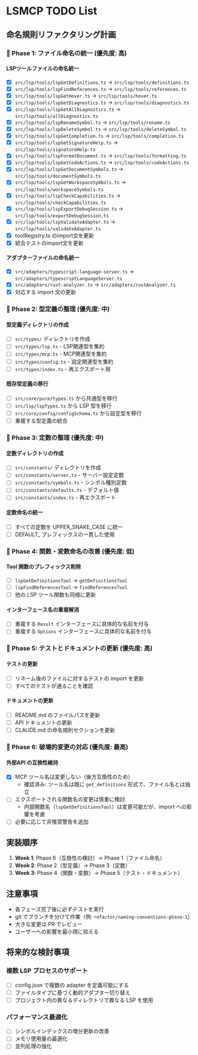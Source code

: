 # LSMCP TODO List

## 命名規則リファクタリング計画

### 🎯 Phase 1: ファイル命名の統一 (優先度: 高)

#### LSPツールファイルの命名統一
- [x] `src/lsp/tools/lspGetDefinitions.ts` → `src/lsp/tools/definitions.ts`
- [x] `src/lsp/tools/lspFindReferences.ts` → `src/lsp/tools/references.ts`
- [x] `src/lsp/tools/lspGetHover.ts` → `src/lsp/tools/hover.ts`
- [x] `src/lsp/tools/lspGetDiagnostics.ts` → `src/lsp/tools/diagnostics.ts`
- [x] `src/lsp/tools/lspGetAllDiagnostics.ts` → `src/lsp/tools/allDiagnostics.ts`
- [x] `src/lsp/tools/lspRenameSymbol.ts` → `src/lsp/tools/rename.ts`
- [x] `src/lsp/tools/lspDeleteSymbol.ts` → `src/lsp/tools/deleteSymbol.ts`
- [x] `src/lsp/tools/lspGetCompletion.ts` → `src/lsp/tools/completion.ts`
- [x] `src/lsp/tools/lspGetSignatureHelp.ts` → `src/lsp/tools/signatureHelp.ts`
- [x] `src/lsp/tools/lspFormatDocument.ts` → `src/lsp/tools/formatting.ts`
- [x] `src/lsp/tools/lspGetCodeActions.ts` → `src/lsp/tools/codeActions.ts`
- [x] `src/lsp/tools/lspGetDocumentSymbols.ts` → `src/lsp/tools/documentSymbols.ts`
- [x] `src/lsp/tools/lspGetWorkspaceSymbols.ts` → `src/lsp/tools/workspaceSymbols.ts`
- [x] `src/lsp/tools/lspCheckCapabilities.ts` → `src/lsp/tools/checkCapabilities.ts`
- [x] `src/lsp/tools/lspExportDebugSession.ts` → `src/lsp/tools/exportDebugSession.ts`
- [x] `src/lsp/tools/lspValidateAdapter.ts` → `src/lsp/tools/validateAdapter.ts`
- [x] toolRegistry.ts のimport文を更新
- [x] 統合テストのimport文を更新

#### アダプターファイルの命名統一
- [x] `src/adapters/typescript-language-server.ts` → `src/adapters/typescriptLanguageServer.ts`
- [x] `src/adapters/rust-analyzer.ts` → `src/adapters/rustAnalyzer.ts`
- [x] 対応する import 文の更新

### 🎯 Phase 2: 型定義の整理 (優先度: 中)

#### 型定義ディレクトリの作成
- [ ] `src/types/` ディレクトリを作成
- [ ] `src/types/lsp.ts` - LSP関連型を集約
- [ ] `src/types/mcp.ts` - MCP関連型を集約
- [ ] `src/types/config.ts` - 設定関連型を集約
- [ ] `src/types/index.ts` - 再エクスポート用

#### 既存型定義の移行
- [ ] `src/core/pure/types.ts` から共通型を移行
- [ ] `src/lsp/lspTypes.ts` から LSP 型を移行
- [ ] `src/core/config/configSchema.ts` から設定型を移行
- [ ] 重複する型定義の統合

### 🎯 Phase 3: 定数の整理 (優先度: 中)

#### 定数ディレクトリの作成
- [ ] `src/constants/` ディレクトリを作成
- [ ] `src/constants/server.ts` - サーバー設定定数
- [ ] `src/constants/symbols.ts` - シンボル種別定数
- [ ] `src/constants/defaults.ts` - デフォルト値
- [ ] `src/constants/index.ts` - 再エクスポート

#### 定数命名の統一
- [ ] すべての定数を UPPER_SNAKE_CASE に統一
- [ ] DEFAULT_ プレフィックスの一貫した使用

### 🎯 Phase 4: 関数・変数命名の改善 (優先度: 低)

#### Tool 関数のプレフィックス削除
- [ ] `lspGetDefinitionsTool` → `getDefinitionsTool`
- [ ] `lspFindReferencesTool` → `findReferencesTool`
- [ ] 他の LSP ツール関数も同様に更新

#### インターフェース名の重複解消
- [ ] 重複する `Result` インターフェースに具体的な名前を付与
- [ ] 重複する `Options` インターフェースに具体的な名前を付与

### 🎯 Phase 5: テストとドキュメントの更新 (優先度: 高)

#### テストの更新
- [ ] リネーム後のファイルに対するテストの import を更新
- [ ] すべてのテストが通ることを確認

#### ドキュメントの更新
- [ ] README.md のファイルパスを更新
- [ ] API ドキュメントの更新
- [ ] CLAUDE.md の命名規則セクションを更新

### 🎯 Phase 6: 破壊的変更の対応 (優先度: 最高)

#### 外部API の互換性維持
- [x] MCP ツール名は変更しない（後方互換性のため）
  - 確認済み: ツール名は既に `get_definitions` 形式で、ファイル名とは独立
- [ ] エクスポートされる関数名の変更は慎重に検討
  - 内部関数名（`lspGetDefinitionsTool`）は変更可能だが、import への影響を考慮
- [ ] 必要に応じて非推奨警告を追加

## 実装順序

1. **Week 1**: Phase 6（互換性の検討）→ Phase 1（ファイル命名）
2. **Week 2**: Phase 2（型定義）→ Phase 3（定数）
3. **Week 3**: Phase 4（関数・変数）→ Phase 5（テスト・ドキュメント）

## 注意事項

- 各フェーズ完了後に必ずテストを実行
- git でブランチを分けて作業（例: `refactor/naming-conventions-phase-1`）
- 大きな変更は PR でレビュー
- ユーザーへの影響を最小限に抑える

## 将来的な検討事項

### 複数 LSP プロセスのサポート
- [ ] config.json で複数の adapter を定義可能にする
- [ ] ファイルタイプに基づく動的アダプター切り替え
- [ ] プロジェクト内の異なるディレクトリで異なる LSP を使用

### パフォーマンス最適化
- [ ] シンボルインデックスの増分更新の改善
- [ ] メモリ使用量の最適化
- [ ] 並列処理の強化